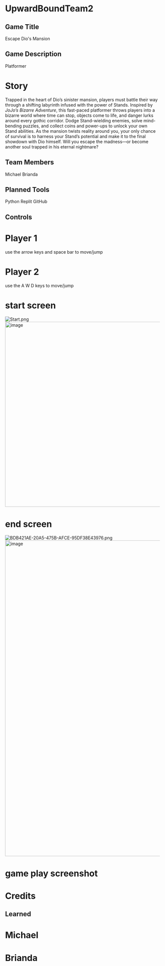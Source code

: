 # UpwardBoundTeam2
## Game Title  
Escape Dio's Mansion
## Game Description
Platformer
# Story 
Trapped in the heart of Dio’s sinister mansion, players must battle their way through a shifting labyrinth infused with the power of Stands. Inspired by *JoJo’s Bizarre Adventure*, this fast-paced platformer throws players into a bizarre world where time can stop, objects come to life, and danger lurks around every gothic corridor. Dodge Stand-wielding enemies, solve mind-bending puzzles, and collect coins and power-ups to unlock your own Stand abilities. As the mansion twists reality around you, your only chance of survival is to harness your Stand’s potential and make it to the final showdown with Dio himself. Will you escape the madness—or become another soul trapped in his eternal nightmare?
## Team Members
Michael Brianda
## Planned Tools
Python Replit GitHub
## Controls
# Player 1
use the arrow keys and space bar to move/jump
# Player 2
use the A W D keys to move/jump
# start screen
<img src="blob:chrome-untrusted://media-app/21b60138-f8e2-42eb-a69a-4181c851bcf9" alt="Start.png"/><img width="800" height="600" alt="image" src="https://github.com/user-attachments/assets/dd0a30f7-a714-4147-a223-a077bd8e006c" />
# end screen
<img src="blob:chrome-untrusted://media-app/a4fff077-bdab-4ace-9fdc-a276d5b06c5b" alt="BDB421AE-20A5-475B-AFCE-95DF38E43976.png"/><img width="1536" height="1024" alt="image" src="https://github.com/user-attachments/assets/6e7ebabe-b033-4d6d-9537-1e116ec08f05" />
# game play screenshot

# Credits

## Learned
# Michael

# Brianda

